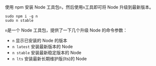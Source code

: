 使用 npm 安装 Node 工具包`n`，然后使用`n`工具即可将 Node 升级到最新版本。

```shell
sudo npm i -g n
sudo n stable
```

`n`是一个 Node 工具包，提供了一下几个升级 Node 的命令参数：

* `n` 显示已安装的 Node 的版本
* `n latest` 安装最新版本的 Node
* `n stable` 安装最新稳定版本的 Node
* `n lts` 安装最新长期维护版(lts)的 Node

